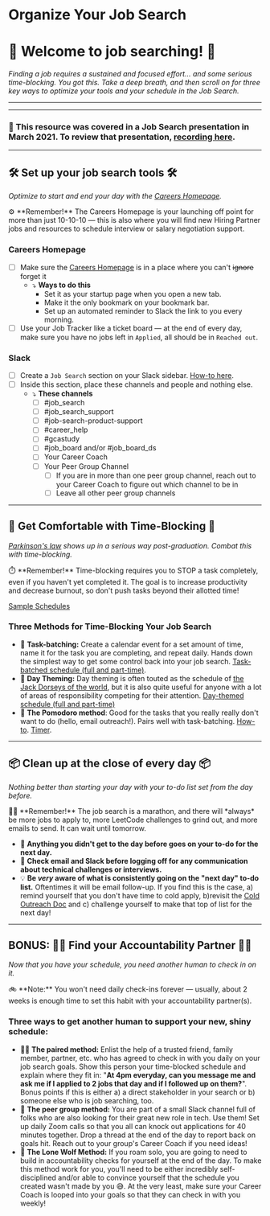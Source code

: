 # Organize Your Job Search

# 🎉 Welcome to job searching! 🎉

_Finding a job requires a sustained and focused effort... and some serious time-blocking. You got this. Take a deep breath, and then scroll on for three key ways to optimize your tools and your schedule in the Job Search._

---

---

### 🎥 This resource was covered in a Job Search presentation in March 2021. To review that presentation, [recording here](https://lambdaschool.zoom.us/rec/play/H8thmY7P-jra2StAA3UPAFbwutia6JmfCQU20BNEkzUnX-7aCK8JQQQ81iowCdAALxO4s6HcfcqpBRNb.w_9upGiqr2KJv8fe?continueMode=true).

---

## 🛠 Set up your job search tools 🛠

_Optimize to start and end your day with the [Careers Homepage](https://careers.lambdaschool.com/)._

<aside>
⚙️ **Remember!** The Careers Homepage is your launching off point for more than just 10-10-10 — this is also where you will find new Hiring Partner jobs and resources to schedule interview or salary negotiation support.

</aside>

### Careers Homepage

- [ ] Make sure the [Careers Homepage](https://careers.lambdaschool.com/) is in a place where you can't ~~ignore~~ forget it
  - ⤵ **Ways to do this**
    - Set it as your startup page when you open a new tab.
    - Make it the only bookmark on your bookmark bar.
    - Set up an automated reminder to Slack the link to you every morning.
- [ ] Use your Job Tracker like a ticket board — at the end of every day, make sure you have no jobs left in `Applied`, all should be in `Reached out`.

### Slack

- [ ] Create a `Job Search` section on your Slack sidebar. [How-to here](https://slack.com/help/articles/360043207674-Organize-your-sidebar-with-custom-sections).
- [ ] Inside this section, place these channels and people and nothing else.
  - ⤵️ **These channels**
    - [ ] #job_search
    - [ ] #job_search_support
    - [ ] #job-search-product-support
    - [ ] #career_help
    - [ ] #gcastudy
    - [ ] #job_board and/or #job_board_ds
    - [ ] Your Career Coach
    - [ ] Your Peer Group Channel
      - [ ] If you are in more than one peer group channel, reach out to your Career Coach to figure out which channel to be in
      - [ ] Leave all other peer group channels

---

## 🍅 Get Comfortable with Time-Blocking 🍅

_[Parkinson's law](https://www.lifehack.org/articles/featured/how-to-use-parkinsons-law-to-your-advantage.html) shows up in a serious way post-graduation. Combat this with time-blocking._

<aside>
⏱️ **Remember!** Time-blocking requires you to STOP a task completely, even if you haven't yet completed it. The goal is to increase productivity and decrease burnout, so don't push tasks beyond their allotted time!

</aside>

[Sample Schedules](Organize%20Your%20Job%20Search%2022deda82a12242ee930275c7544b6d7c/Sample%20Schedules%20090e156220bd49438e34bb7421cd208f.md)

### **Three Methods for Time-Blocking Your Job Search**

- 📆 **Task-batching:** Create a calendar event for a set amount of time, name it for the task you are completing, and repeat daily. Hands down the simplest way to get some control back into your job search. [Task-batched schedule (full and part-time)](Organize%20Your%20Job%20Search%2022deda82a12242ee930275c7544b6d7c/Sample%20Schedules%20090e156220bd49438e34bb7421cd208f.md).
- 💭 **Day Theming:** Day theming is often touted as the schedule of [the Jack Dorseys of the world](https://lifehacker.com/give-each-workday-a-theme-for-productive-momentum-1644203340), but it is also quite useful for anyone with a lot of areas of responsibility competing for their attention. [Day-themed schedule (full and part-time)](Organize%20Your%20Job%20Search%2022deda82a12242ee930275c7544b6d7c/Sample%20Schedules%20090e156220bd49438e34bb7421cd208f.md)
- 🍅 **The Pomodoro method**: Good for the tasks that you really really don't want to do (hello, email outreach!). Pairs well with task-batching. [How-to](https://todoist.com/productivity-methods/pomodoro-technique). [Timer](https://pomofocus.io/).

---

## 📦 Clean up at the close of every day 📦

_Nothing better than starting your day with your to-do list set from the day before._

<aside>
🏃🏾 **Remember!** The job search is a marathon, and there will *always* be more jobs to apply to, more LeetCode challenges to grind out, and more emails to send. It can wait until tomorrow.

</aside>

- 🔁 **Anything you didn't get to the day before goes on your to-do for the next day.**
- 📧 **Check email and Slack before logging off for any communication about technical challenges or interviews.**
- 💡 **Be _very_ aware of what is consistently going on the "next day" to-do list.** Oftentimes it will be email follow-up. If you find this is the case, a) remind yourself that you don't have time to cold apply, b)revisit the [Cold Outreach Doc](https://www.notion.so/Cold-Outreach-101-9b887ce51ecc4a58bc972415fcf6e934) and c) challenge yourself to make that top of list for the next day!

---

## BONUS: 👯‍♂️ Find your Accountability Partner 👯‍♂️

_Now that you have your schedule, you need another human to check in on it._

<aside>
🚲 **Note:** You won't need daily check-ins forever — usually, about 2 weeks is enough time to set this habit with your accountability partner(s).

</aside>

### **Three ways to get another human to support your new, shiny schedule:**

- 👯‍♂️ **The paired method:** Enlist the help of a trusted friend, family member, partner, etc. who has agreed to check in with you daily on your job search goals. Show this person your time-blocked schedule and explain where they fit in: "**At 4pm everyday, can you message me and ask me if I applied to 2 jobs that day and if I followed up on them?**". Bonus points if this is either a) a direct stakeholder in your search or b) someone else who is job searching, too.
- 🎳 **The peer group method:** You are part of a small Slack channel full of folks who are also looking for their great new role in tech. Use them! Set up daily Zoom calls so that you all can knock out applications for 40 minutes together. Drop a thread at the end of the day to report back on goals hit. Reach out to your group's Career Coach if you need ideas!
- 🐺 **The Lone Wolf Method:** If you roam solo, you are going to need to build in accountability checks for yourself at the end of the day. To make this method work for you, you'll need to be either incredibly self-disciplined and/or able to convince yourself that the schedule you created wasn't made by you 😅. At the very least, make sure your Career Coach is looped into your goals so that they can check in with you weekly!
